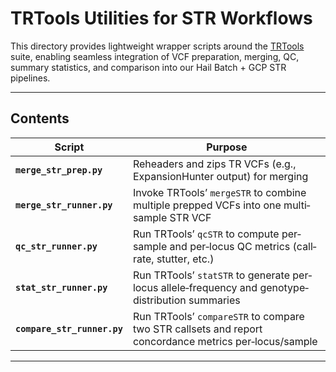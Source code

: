 # TRTools Utilities for STR Workflows

This directory provides lightweight wrapper scripts around the [TRTools](https://github.com/gymrek-lab/TRTools) suite, enabling seamless integration of VCF preparation, merging, QC, summary statistics, and comparison into our Hail Batch + GCP STR pipelines.

---

## Contents

| Script                       | Purpose                                                                                              |
|------------------------------|------------------------------------------------------------------------------------------------------|
| **`merge_str_prep.py`**      | Reheaders and zips TR VCFs (e.g., ExpansionHunter output) for merging    |
| **`merge_str_runner.py`**    | Invoke TRTools’ `mergeSTR` to combine multiple prepped VCFs into one multi‐sample STR VCF            |
| **`qc_str_runner.py`**       | Run TRTools’ `qcSTR` to compute per‐sample and per‐locus QC metrics (call‐rate, stutter, etc.)        |
| **`stat_str_runner.py`**     | Run TRTools’ `statSTR` to generate per‐locus allele‐frequency and genotype‐distribution summaries     |
| **`compare_str_runner.py`**  | Run TRTools’ `compareSTR` to compare two STR callsets and report concordance metrics per‐locus/sample |


---



